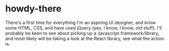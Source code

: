 # howdy-there
There's a first time for everything
I'm an aspiring UI designer, and know some HTML, CSS, and have used jQuery (yes, I know, I know, old stuff). I'll probably be keen to see about picking up a Javascript framework/library, and most likely will be taking a look at the React library, see what the action is.
